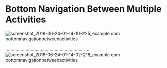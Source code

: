 # Bottom Navigation Between Multiple Activities

![screenshot_2018-06-24-01-14-10-225_example com bottomnavigationbetweenactivities](https://user-images.githubusercontent.com/26745548/41812908-aea81b2a-774d-11e8-81f0-927efb7a7fe9.png)
<br/> <br/>..................................................................
![screenshot_2018-06-24-01-14-02-218_example com bottomnavigationbetweenactivities](https://user-images.githubusercontent.com/26745548/41812915-bd712c78-774d-11e8-8530-a13be86ca37f.png)
